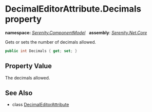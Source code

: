 # DecimalEditorAttribute.Decimals property
**namespace:** *[Serenity.ComponentModel](../../README.md#serenity.componentmodel-namespace)*   **assembly**: *[Serenity.Net.Core](../../README.md)*

Gets or sets the number of decimals allowed.

```csharp
public int Decimals { get; set; }
```

## Property Value

The decimals allowed.

## See Also

* class [DecimalEditorAttribute](../DecimalEditorAttribute.md)